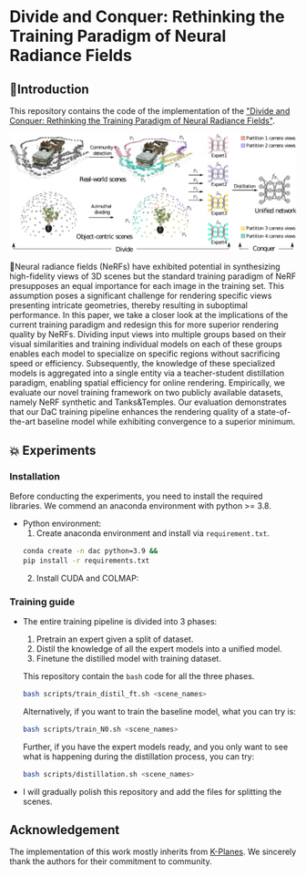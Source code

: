 # Divide and Conquer: Rethinking the Training Paradigm of Neural Radiance Fields

## :imp:Introduction

This repository contains the code of the implementation of the ["Divide and Conquer: Rethinking the Training Paradigm of Neural Radiance Fields"](https://arxiv.org/abs/2401.16144). 



![The distillation pipeline for both object-centric scenes and real-world 360 scenes](assets/main.png)

:feet:Neural radiance fields (NeRFs) have exhibited potential in synthesizing high-fidelity views of 3D scenes but the standard training paradigm of NeRF presupposes an equal importance for each image in the training set. This assumption poses a significant challenge for rendering specific views presenting intricate geometries, thereby resulting in suboptimal performance. In this paper, we take a closer look at the implications of the current training paradigm and redesign this for more superior rendering quality by NeRFs. Dividing input views into multiple groups based on their visual similarities and training individual models on each of these groups enables each model to specialize on specific regions without sacrificing speed or efficiency. Subsequently, the knowledge of these specialized models is aggregated into a single entity via a teacher-student distillation paradigm, enabling spatial efficiency for online rendering. Empirically, we evaluate our novel training framework on two publicly available datasets, namely NeRF synthetic and Tanks&Temples. Our evaluation demonstrates that our DaC training pipeline enhances the rendering quality of a state-of-the-art baseline model while exhibiting convergence to a superior minimum.


## :boom: Experiments

### Installation
Before conducting the experiments, you need to install the required libraries. We commend an anaconda environment with python >= 3.8. 

* Python environment:
  1. Create anaconda environment and install via `requirement.txt`.
   ```bash
   conda create -n dac python=3.9 &&
   pip install -r requirements.txt
   ```
  2. Install CUDA and COLMAP:
      



### Training guide
* The entire training pipeline is divided into 3 phases:

  1. Pretrain an expert given a split of dataset.
  2. Distil the knowledge of all the expert models into a unified model.
  3. Finetune the distilled model with training dataset.

  This repository contain the `bash` code for all the three phases.
  ```bash
  bash scripts/train_distil_ft.sh <scene_names>
  ```

  Alternatively, if you want to train the baseline model, what you can try is:

  ```bash
  bash scripts/train_N0.sh <scene_names>
  ```

  Further, if you have the expert models ready, and you only want to see what is happening during the distillation process, you can try:

  ```bash
  bash scripts/distillation.sh <scene_names>
  ```

* I will gradually polish this repository and add the files for splitting the scenes.



## Acknowledgement

The implementation of this work mostly inherits from [K-Planes](https://github.com/sarafridov/K-Planes). We sincerely thank the authors for their commitment to community.
